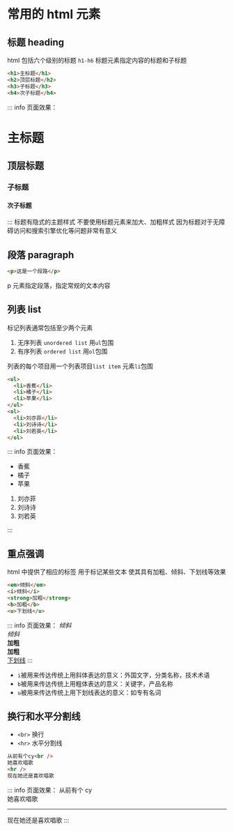 # 常用的 html 元素

## 标题 heading

html 包括六个级别的标题 `h1-h6`
标题元素指定内容的标题和子标题

```html
<h1>主标题</h1>
<h2>顶层标题</h2>
<h3>子标题</h3>
<h4>次子标题</h4>
```

::: info 页面效果：

<h1>主标题</h1>
<h2>顶层标题</h2>
<h3>子标题</h3>
<h4>次子标题</h4>
:::
标题有隐式的主题样式
不要使用标题元素来加大、加粗样式
因为标题对于无障碍访问和搜索引擎优化等问题非常有意义

## 段落 paragraph

```html
<p>这是一个段路</p>
```

p 元素指定段落，指定常规的文本内容

## 列表 list

标记列表通常包括至少两个元素

1. 无序列表 `unordered list`
   用`ul`包围
2. 有序列表 `ordered list`
   用`ol`包围

列表的每个项目用一个列表项目`list item`
元素`li`包围

```html
<ul>
  <li>香蕉</li>
  <li>橘子</li>
  <li>苹果</li>
</ul>
<ol>
  <li>刘亦菲</li>
  <li>刘诗诗</li>
  <li>刘若英</li>
</ol>
```

::: info 页面效果：

<ul>
  <li>香蕉</li>
  <li>橘子</li>
  <li>苹果</li>
</ul>
<ol>
  <li>刘亦菲</li>
  <li>刘诗诗</li>
  <li>刘若英</li>
</ol>
:::

## 重点强调

html 中提供了相应的标签 用于标记某些文本
使其具有加粗、倾斜、下划线等效果

```html
<em>倾斜</em>
<i>倾斜</i>
<strong>加粗</strong>
<b>加粗</b>
<u>下划线</u>
```

::: info 页面效果：
<em>倾斜</em>
<br/>
<i>倾斜</i>
<br/>
<strong>加粗</strong>
<br/>
<b>加粗</b>
<br/>
<u>下划线</u>
:::

- `i`被用来传达传统上用斜体表达的意义：外国文字，分类名称，技术术语
- `b`被用来传达传统上用粗体表达的意义：关键字，产品名称
- `u`被用来传达传统上用下划线表达的意义：如专有名词

## 换行和水平分割线

- `<br>` 换行
- `<hr>` 水平分割线

```html
从前有个cy<br />
她喜欢唱歌
<hr />
现在她还是喜欢唱歌
```

::: info 页面效果：
从前有个 cy<br>
她喜欢唱歌

<hr>
现在她还是喜欢唱歌
:::
